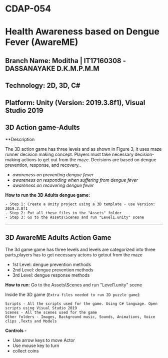 # CDAP-054

# Health Awareness based on Dengue Fever (AwareME)</h2>
## Branch Name: Moditha | IT17160308 -DASSANAYAKE D.K.M.P.M.M
## Technology: 2D, 3D, C#
## Platform: Unity (Version: 2019.3.8f1), Visual Studio 2019 
## 3D Action game-Adults 

**Description

The 3D action game has three levels and as shown in Figure 3, it uses maze runner decision making concept. Players must take necessary decision-making actions to get out from the maze. Decisions are based on dengue prevention, response, and recovery..

- *awareness on preventing dengue fever*
- *awareness on responding when suffering from dengue fever*
- *awareness on recovering dengue fever*

**How to run the 3D Adults dengue  game:**
```
- Step 1: Create a Unity project using a 3D template - use Version: 2019.3.8f1 
- Step 2: Put all these files in the "Assets" folder 
- Step 3: Go to the Assets\Scenes and run "Level1.unity" scene
```


---------------------------------------------------------------------------------------------------------------------------------------------------------------
## 3D AwareME Adults Action Game 
The 3d game game has three levels and levels are categorized into three parts,players has to get necessary actons to getout from the maze 
- 1st Level: dengue prevention methods
- 2nd Level: dengue prevention methods
- 3rd Level: dengue response methods


**How to run:** 
Go to the Assets\Scenes and run "Level1.unity" scene

Inside the 3D game (```Extra files needed to run 2D puzzle game```):
```
Scripts - All the scripts used for the game. Using C# language. Open scripts using Visual Studio 2019
Scenes - All the scenes used for the game
Other folders - Images, Background music, Sounds, Animations, Voice clips ,Texts and Models
```


**Controls -** 
- Use arrow keys to move Actor
- Use mouse key to turn
- collect coins
